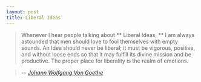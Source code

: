 ```yaml
---
layout: post
title: Liberal Ideas
---
```

> Whenever I hear people talking about ** Liberal Ideas, ** I am always astounded that men should love to fool themselves with empty sounds. An Idea should never be liberal; it must be vigorous, positive, and without loose ends so that it may fulfill its divine mission and be productive. The proper place for liberality is the realm of emotions. 

> -- <cite> [Johann Wolfgang Von Goethe][1] </cite>


[1]: http://en.wikipedia.org/wiki/Johann_Wolfgang_Von_Goethe
